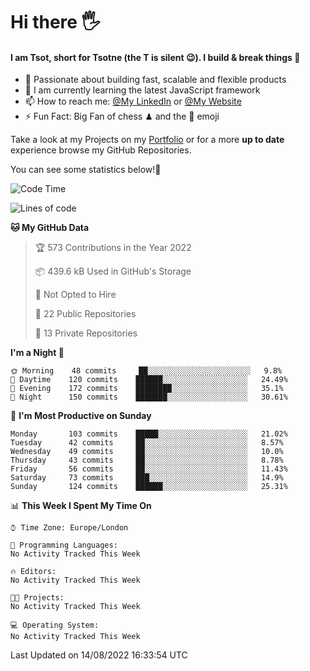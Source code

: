 # Hi there :raised_hand_with_fingers_splayed:
#### I am Tsot, short for Tsotne (the T is silent :wink:). I build & break things :space_invader:
- :telescope: Passionate about building fast, scalable and flexible products
- :seedling: I am currently learning the latest JavaScript framework 
- :mailbox: How to reach me: [@My LinkedIn](https://www.linkedin.com/in/tsotne-gvadzabia/) or [@My Website](https://tsotne.co.uk/contact)
- :zap: Fun Fact: Big Fan of chess ♟ and the 👾 emoji

Take a look at my Projects on my [Portfolio](https://tsotne.co.uk/) or for a more **up to date** experience browse my GitHub Repositories.

You can see some statistics below!:space_invader:
<!--START_SECTION:waka-->
![Code Time](http://img.shields.io/badge/Code%20Time-761%20hrs%202%20mins-blue)

![Lines of code](https://img.shields.io/badge/From%20Hello%20World%20I%27ve%20Written-627%20Thousand%20lines%20of%20code-blue)

**🐱 My GitHub Data** 

> 🏆 573 Contributions in the Year 2022
 > 
> 📦 439.6 kB Used in GitHub's Storage 
 > 
> 🚫 Not Opted to Hire
 > 
> 📜 22 Public Repositories 
 > 
> 🔑 13 Private Repositories  
 > 
**I'm a Night 🦉** 

```text
🌞 Morning    48 commits     ██░░░░░░░░░░░░░░░░░░░░░░░   9.8% 
🌆 Daytime    120 commits    ██████░░░░░░░░░░░░░░░░░░░   24.49% 
🌃 Evening    172 commits    ████████░░░░░░░░░░░░░░░░░   35.1% 
🌙 Night      150 commits    ███████░░░░░░░░░░░░░░░░░░   30.61%

```
📅 **I'm Most Productive on Sunday** 

```text
Monday       103 commits    █████░░░░░░░░░░░░░░░░░░░░   21.02% 
Tuesday      42 commits     ██░░░░░░░░░░░░░░░░░░░░░░░   8.57% 
Wednesday    49 commits     ██░░░░░░░░░░░░░░░░░░░░░░░   10.0% 
Thursday     43 commits     ██░░░░░░░░░░░░░░░░░░░░░░░   8.78% 
Friday       56 commits     ██░░░░░░░░░░░░░░░░░░░░░░░   11.43% 
Saturday     73 commits     ███░░░░░░░░░░░░░░░░░░░░░░   14.9% 
Sunday       124 commits    ██████░░░░░░░░░░░░░░░░░░░   25.31%

```


📊 **This Week I Spent My Time On** 

```text
⌚︎ Time Zone: Europe/London

💬 Programming Languages: 
No Activity Tracked This Week

🔥 Editors: 
No Activity Tracked This Week

🐱‍💻 Projects: 
No Activity Tracked This Week

💻 Operating System: 
No Activity Tracked This Week

```


 Last Updated on 14/08/2022 16:33:54 UTC
<!--END_SECTION:waka-->
